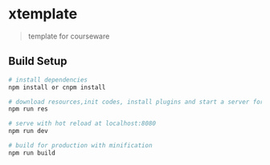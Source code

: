 # xtemplate

> template for courseware

## Build Setup

``` bash
# install dependencies
npm install or cnpm install 

# download resources,init codes, install plugins and start a server for resources at localhost:5000
npm run res

# serve with hot reload at localhost:8080
npm run dev

# build for production with minification
npm run build
```
